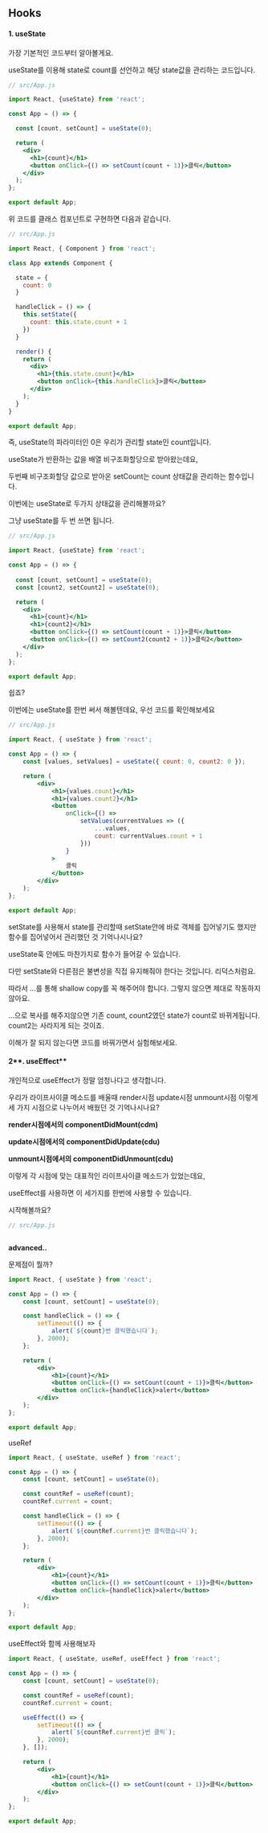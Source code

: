 ## Hooks

#### **1. useState**

가장 기본적인 코드부터 알아볼게요.

useState를 이용해 state로 count를 선언하고 해당 state값을 관리하는 코드입니다.

```jsx
// src/App.js

import React, {useState} from 'react';

const App = () => {

  const [count, setCount] = useState(0);

  return (
    <div>
      <h1>{count}</h1> 
      <button onClick={() => setCount(count + 1)}>클릭</button>
    </div>
  );
};

export default App;
```

위 코드를 클래스 컴포넌트로 구현하면 다음과 같습니다.

```jsx
// src/App.js

import React, { Component } from 'react';

class App extends Component {

  state = {
    count: 0
  }

  handleClick = () => {
    this.setState({
      count: this.state.count + 1
    })
  }

  render() {
    return (
      <div>
        <h1>{this.state.count}</h1>
        <button onClick={this.handleClick}>클릭</button> 
      </div>
    );
  }
}

export default App;
```

즉, useState의 파라미터인 0은 우리가 관리할 state인 count입니다.

useState가 반환하는 값을 배열 비구조화할당으로 받아왔는데요,

두번째 비구조화할당 값으로 받아온 setCount는 count 상태값을 관리하는 함수입니다.

이번에는 useState로 두가지 상태값을 관리해볼까요?

그냥 useState를 두 번 쓰면 됩니다.

```jsx
// src/App.js

import React, {useState} from 'react';

const App = () => {
  
  const [count, setCount] = useState(0);
  const [count2, setCount2] = useState(0);

  return (
    <div>
      <h1>{count}</h1>  
      <h1>{count2}</h1>  
      <button onClick={() => setCount(count + 1)}>클릭</button>
      <button onClick={() => setCount2(count2 + 1)}>클릭2</button>
    </div>
  );
};

export default App;
```

쉽죠?

이번에는 useState를 한번 써서 해볼텐데요, 우선 코드를 확인해보세요

```jsx
// src/App.js

import React, { useState } from 'react';

const App = () => {
	const [values, setValues] = useState({ count: 0, count2: 0 });

	return (
		<div>
			<h1>{values.count}</h1>
			<h1>{values.count2}</h1>
			<button
				onClick={() =>
					setValues(currentValues => ({
						...values,
						count: currentValues.count + 1
					}))
				}
			>
				클릭
			</button>
		</div>
	);
};

export default App;
```

setState를 사용해서 state를 관리할때 setState안에 바로 객체를 집어넣기도 했지만 함수를 집어넣어서 관리했던 것 기억나시나요?

useState훅 안에도 마찬가지로 함수가 들어갈 수 있습니다.

다만 setState와 다른점은 불변성을 직접 유지해줘야 한다는 것입니다. 리덕스처럼요.

따라서 ...를 통해 shallow copy를 꼭 해주어야 합니다. 그렇지 않으면 제대로 작동하지 않아요. 

...으로 복사를 해주지않으면 기존 count, count2였던 state가 count로 바뀌게됩니다. count2는 사라지게 되는 것이죠.

이해가 잘 되지 않는다면 코드를 바꿔가면서 실험해보세요.

#### 2**. useEffect**

개인적으로 useEffect가 정말 엄청나다고 생각합니다.

우리가 라이프사이클 메소드를 배울때 render시점 update시점 unmount시점 이렇게 세 가지 시점으로 나누어서 배웠던 것 기억나시나요?

**render시점에서의 componentDidMount\(cdm\)**

**update시점에서의 componentDidUpdate\(cdu\)**

**unmount시점에서의 componentDidUnmount\(cdu\)**

이렇게 각 시점에 맞는 대표적인 라이프사이클 메소드가 있었는데요,

useEffect를 사용하면 이 세가지를 한번에 사용할 수 있습니다.

시작해볼까요?

```jsx
// src/App.js



```



**advanced..**

문제점이 뭘까?

```jsx
import React, { useState } from 'react';

const App = () => {
	const [count, setCount] = useState(0);

	const handleClick = () => {
		setTimeout(() => {
			alert(`${count}번 클릭했습니다`);
		}, 2000);
	};

	return (
		<div>
			<h1>{count}</h1>
			<button onClick={() => setCount(count + 1)}>클릭</button>
			<button onClick={handleClick}>alert</button>
		</div>
	);
};

export default App;

```

useRef

```jsx
import React, { useState, useRef } from 'react';

const App = () => {
	const [count, setCount] = useState(0);

	const countRef = useRef(count);
	countRef.current = count;

	const handleClick = () => {
		setTimeout(() => {
			alert(`${countRef.current}번 클릭했습니다`);
		}, 2000);
	};

	return (
		<div>
			<h1>{count}</h1>
			<button onClick={() => setCount(count + 1)}>클릭</button>
			<button onClick={handleClick}>alert</button>
		</div>
	);
};

export default App;
```

useEffect와 함께 사용해보자

```jsx
import React, { useState, useRef, useEffect } from 'react';

const App = () => {
	const [count, setCount] = useState(0);

	const countRef = useRef(count);
	countRef.current = count;

	useEffect(() => {
		setTimeout(() => {
			alert(`${countRef.current}번 클릭`);
		}, 2000);
	}, []);

	return (
		<div>
			<h1>{count}</h1>
			<button onClick={() => setCount(count + 1)}>클릭</button>
		</div>
	);
};

export default App;
```

















